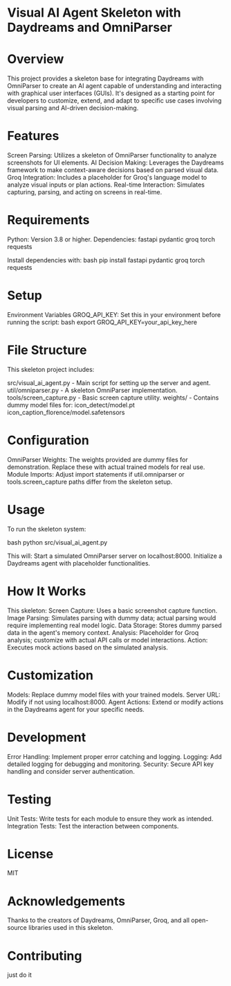 
# Visual AI Agent Skeleton with Daydreams and OmniParser

# Overview
This project provides a skeleton base for integrating Daydreams with OmniParser to create an AI agent capable of understanding and interacting with graphical user interfaces (GUIs). It's designed as a starting point for developers to customize, extend, and adapt to specific use cases involving visual parsing and AI-driven decision-making. 

# Features
Screen Parsing: Utilizes a skeleton of OmniParser functionality to analyze screenshots for UI elements.
AI Decision Making: Leverages the Daydreams framework to make context-aware decisions based on parsed visual data.
Groq Integration: Includes a placeholder for Groq's language model to analyze visual inputs or plan actions.
Real-time Interaction: Simulates capturing, parsing, and acting on screens in real-time.

# Requirements
Python: Version 3.8 or higher.
Dependencies:
fastapi
pydantic
groq
torch
requests

Install dependencies with:
bash
pip install fastapi pydantic groq torch requests

# Setup
Environment Variables
GROQ_API_KEY: Set this in your environment before running the script:
bash
export GROQ_API_KEY=your_api_key_here

# File Structure
This skeleton project includes:

src/visual_ai_agent.py - Main script for setting up the server and agent.
util/omniparser.py - A skeleton OmniParser implementation.
tools/screen_capture.py - Basic screen capture utility.
weights/ - Contains dummy model files for:
icon_detect/model.pt
icon_caption_florence/model.safetensors

# Configuration
OmniParser Weights: The weights provided are dummy files for demonstration. Replace these with actual trained models for real use.
Module Imports: Adjust import statements if util.omniparser or tools.screen_capture paths differ from the skeleton setup.

# Usage
To run the skeleton system:

bash
python src/visual_ai_agent.py

This will:
Start a simulated OmniParser server on localhost:8000.
Initialize a Daydreams agent with placeholder functionalities.

# How It Works
This skeleton:
Screen Capture: Uses a basic screenshot capture function.
Image Parsing: Simulates parsing with dummy data; actual parsing would require implementing real model logic.
Data Storage: Stores dummy parsed data in the agent's memory context.
Analysis: Placeholder for Groq analysis; customize with actual API calls or model interactions.
Action: Executes mock actions based on the simulated analysis.

# Customization
Models: Replace dummy model files with your trained models.
Server URL: Modify if not using localhost:8000.
Agent Actions: Extend or modify actions in the Daydreams agent for your specific needs.

# Development
Error Handling: Implement proper error catching and logging.
Logging: Add detailed logging for debugging and monitoring.
Security: Secure API key handling and consider server authentication.

# Testing
Unit Tests: Write tests for each module to ensure they work as intended.
Integration Tests: Test the interaction between components.

# License
MIT

# Acknowledgements
Thanks to the creators of Daydreams, OmniParser, Groq, and all open-source libraries used in this skeleton.

# Contributing
just do it

